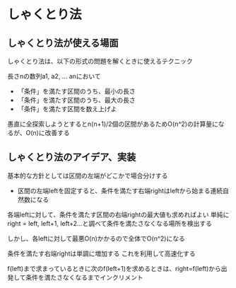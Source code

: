 # しゃくとり法

## しゃくとり法が使える場面

しゃくとり法は、以下の形式の問題を解くときに使えるテクニック

長さnの数列a1, a2, ... anにおいて

- 「条件」を満たす区間のうち、最小の長さ
- 「条件」を満たす区間のうち、最大の長さ
- 「条件」を満たす区間を数え上げよ

愚直に全探索しようとするとn(n+1)/2個の区間があるためO(n^2)の計算量になるが、O(n)に改善する

## しゃくとり法のアイデア、実装

基本的な方針としては区間の左端がどこかで場合分けする

- 区間の左端leftを固定すると、条件を満たす右端rightはleftから始まる連続自然数になる

各端leftに対して、条件を満たす区間の右端rightの最大値も求めればよい
単純に
right = left, left+1, left+2...と調べて条件を満たさなくなる場所を検出する

しかし、各leftに対して最悪O(n)かかるので全体でO(n^2)になる

条件を満たす右端rightは単調に増加する
これを利用して高速化する

f(left)まで求まっているときに次のf(left+1)を求めるときは、right=f(left)から出発して条件を満たさなくなるまでインクリメント

